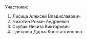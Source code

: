 Участники:
1) Лисица Алексей Владиславович
2) Нихотин Роман Андреевич
3) Скубак Никита Викторович
4) Цветкова Дарья Константиновна
